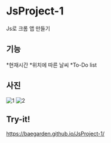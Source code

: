 # JsProject-1
Js로 크롬 앱 만들기

## 기능 
*현재시간
*위치에 따른 날씨
*To-Do list

## 사진 
![1](https://user-images.githubusercontent.com/76520025/107036363-e23cff80-67fc-11eb-98e0-7528bd421b12.JPG)
![2](https://user-images.githubusercontent.com/76520025/107036373-e6691d00-67fc-11eb-9d78-40cd5d2c1684.JPG)

## Try-it! 
https://baegarden.github.io/JsProject-1/
